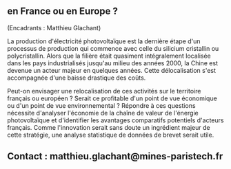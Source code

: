 ## en France ou en Europe ?

(Encadrants : Matthieu Glachant)

La production d\'électricité photovoltaïque est la dernière étape d\'un
processus de production qui commence avec celle du silicium cristallin
ou polycristallin. Alors que la filière était quasiment intégralement
localisée dans les pays industrialisés jusqu\'au milieu des années 2000,
la Chine est devenue un acteur majeur en quelques années. Cette
délocalisation s\'est accompagnée d\'une baisse drastique des coûts.

Peut-on envisager une relocalisation de ces activités sur le territoire
français ou européen ? Serait ce profitable d\'un point de vue
économique ou d\'un point de vue environnemental ? Répondre à ces
questions nécessite d\'analyser l\'économie de la chaîne de valeur de
l\'énergie photovoltaïque et d\'identifier les avantages comparatifs
potentiels d\'acteurs français. Comme l\'innovation serait sans doute un
ingrédient majeur de cette stratégie, une analyse statistique de données
de brevet serait utile.

## Contact : matthieu.glachant\@mines-paristech.fr

